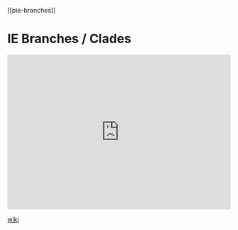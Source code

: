 [[pie-branches]]
# IE Branches / Clades
<iframe width="100%" height="350" frameborder="0" allow="accelerometer; autoplay; clipboard-write; encrypted-media; gyroscope; picture-in-picture" allowfullscreen src="https://en.wikipedia.org/wiki/Graeco-Aryan"></iframe>

[wiki](https://en.wikipedia.org/wiki/Graeco-Aryan)